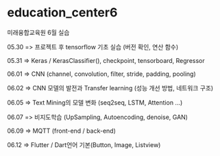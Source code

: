# education_center6
미래융합교육원 6월 실습

05.30 => 프로젝트 후 tensorflow 기초 실습 (버전 확인, 연산 함수)

05.31 => Keras / KerasClassifier(), checkpoint, tensorboard, Regressor

06.01 => CNN (channel, convolution, filter, stride, padding, pooling)

06.02 => CNN 모델의 발전과 Transfer learning (성능 개선 방법, 네트워크 구조)

06.05 => Text Mining의 모델 변화 (seq2seq, LSTM, Attention ...)

06.07 => 비지도학습 (UpSampling, Autoencoding, denoise, GAN)

06.09 => MQTT (front-end / back-end)

06.12 => Flutter / Dart언어 기본(Button, Image, Listview)
